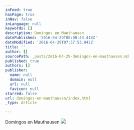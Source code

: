 ```yaml
---
inFeed: true
hasPage: true
inNav: false
inLanguage: null
keywords: []
description: Domingos en Mauthausen
datePublished: '2016-04-29T08:00:43.418Z'
dateModified: '2016-04-29T07:57:53.042Z'
title: ''
author: []
sourcePath: _posts/2016-04-29-domingos-en-mauthausen.md
published: true
authors: []
publisher:
  name: null
  domain: null
  url: null
  favicon: null
starred: false
url: domingos-en-mauthausen/index.html
_type: Article

---
```

Domingos en Mauthausen
![](https://the-grid-user-content.s3-us-west-2.amazonaws.com/dc88ffd2-d628-4a5a-99e7-7b032fed81be.jpg)